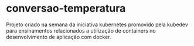 # conversao-temperatura

Projeto criado na semana da iniciativa kubernetes promovido pela kubedev para ensinamentos relacionados a utilização de containers no desenvolvimento de aplicação com docker.
